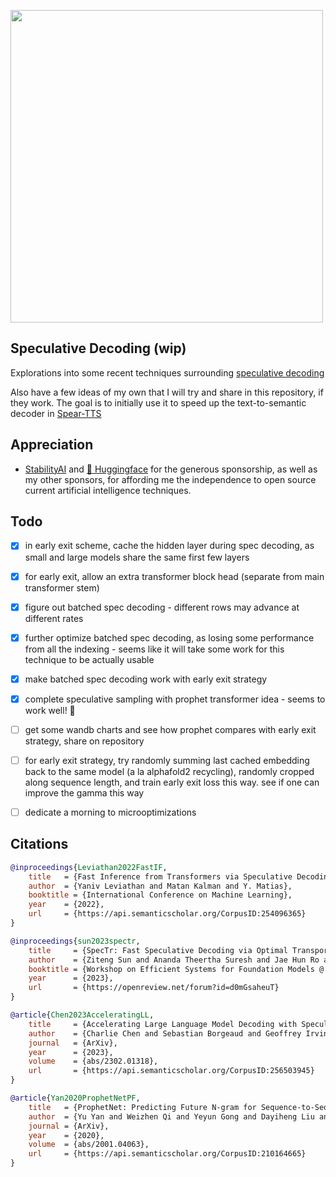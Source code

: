 <img src="./speculative-decoding.png" width="500px"></img>

## Speculative Decoding (wip)

Explorations into some recent techniques surrounding <a href="https://arxiv.org/abs/2211.17192">speculative decoding</a>

Also have a few ideas of my own that I will try and share in this repository, if they work. The goal is to initially use it to speed up the text-to-semantic decoder in <a href="https://github.com/lucidrains/spear-tts-pytorch">Spear-TTS</a>

## Appreciation

- <a href="https://stability.ai/">StabilityAI</a> and <a href="https://huggingface.co/">🤗 Huggingface</a> for the generous sponsorship, as well as my other sponsors, for affording me the independence to open source current artificial intelligence techniques.

## Todo

- [x] in early exit scheme, cache the hidden layer during spec decoding, as small and large models share the same first few layers
- [x] for early exit, allow an extra transformer block head (separate from main transformer stem)
- [x] figure out batched spec decoding - different rows may advance at different rates
- [x] further optimize batched spec decoding, as losing some performance from all the indexing - seems like it will take some work for this technique to be actually usable
- [x] make batched spec decoding work with early exit strategy
- [x] complete speculative sampling with prophet transformer idea - seems to work well! 🙌

- [ ] get some wandb charts and see how prophet compares with early exit strategy, share on repository
- [ ] for early exit strategy, try randomly summing last cached embedding back to the same model (a la alphafold2 recycling), randomly cropped along sequence length, and train early exit loss this way. see if one can improve the gamma this way
- [ ] dedicate a morning to microoptimizations

## Citations

```bibtex
@inproceedings{Leviathan2022FastIF,
    title   = {Fast Inference from Transformers via Speculative Decoding},
    author  = {Yaniv Leviathan and Matan Kalman and Y. Matias},
    booktitle = {International Conference on Machine Learning},
    year    = {2022},
    url     = {https://api.semanticscholar.org/CorpusID:254096365}
}
```

```bibtex
@inproceedings{sun2023spectr,
    title     = {SpecTr: Fast Speculative Decoding via Optimal Transport},
    author    = {Ziteng Sun and Ananda Theertha Suresh and Jae Hun Ro and Ahmad Beirami and Himanshu Jain and Felix Yu and Michael Riley and Sanjiv Kumar},
    booktitle = {Workshop on Efficient Systems for Foundation Models @ ICML2023},
    year      = {2023},
    url       = {https://openreview.net/forum?id=d0mGsaheuT}
}
```

```bibtex
@article{Chen2023AcceleratingLL,
    title     = {Accelerating Large Language Model Decoding with Speculative Sampling},
    author    = {Charlie Chen and Sebastian Borgeaud and Geoffrey Irving and Jean-Baptiste Lespiau and L. Sifre and John M. Jumper},
    journal   = {ArXiv},
    year      = {2023},
    volume    = {abs/2302.01318},
    url       = {https://api.semanticscholar.org/CorpusID:256503945}
}
```

```bibtex
@article{Yan2020ProphetNetPF,
    title   = {ProphetNet: Predicting Future N-gram for Sequence-to-Sequence Pre-training},
    author  = {Yu Yan and Weizhen Qi and Yeyun Gong and Dayiheng Liu and Nan Duan and Jiusheng Chen and Ruofei Zhang and Ming Zhou},
    journal = {ArXiv},
    year    = {2020},
    volume  = {abs/2001.04063},
    url     = {https://api.semanticscholar.org/CorpusID:210164665}
}
```
